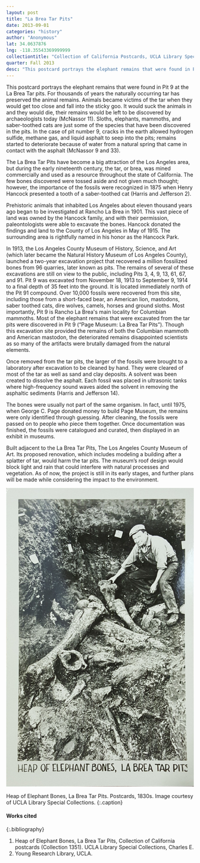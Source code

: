 ```yaml
---
layout: post
title: "La Brea Tar Pits"
date: 2013-09-01
categories: "history"
author: "Anonymous"
lat: 34.0637876
lng: -118.35543369999999
collectiontitle: "Collection of California Postcards, UCLA Library Special Collections"
quarter: Fall 2013
desc: "This postcard portrays the elephant remains that were found in Pit 9 at the La Brea Tar pits. Cracks in the earth allowed hydrogen sulfide, methane gas, and liquid asphalt to seep into the pits; remains started to deteriorate because of water from a natural spring that came in contact with the asphalt (McNassor 9 and 33)."
---
```

This postcard portrays the elephant remains that were found in Pit 9 at the La Brea Tar pits.  For thousands of years the naturally occurring tar has preserved the animal remains. Animals became victims of the tar when they would get too close and fall into the sticky goo.  It would suck the animals in and they would die, their remains would be left to be discovered by archaeologists today (McNassor 11). Sloths, elephants, mammoths, and saber-toothed cats are just some of the species that have been discovered in the pits. In the case of pit number 9, cracks in the earth allowed hydrogen sulfide, methane gas, and liquid asphalt to seep into the pits; remains started to deteriorate because of water from a natural spring that came in contact with the asphalt (McNassor 9 and 33).

The La Brea Tar Pits have become a big attraction of the Los Angeles area, but during the early nineteenth century, the tar, or brea, was mined commercially and used as a resource throughout the state of California. The few bones discovered were tossed aside and not given much thought; however, the importance of the fossils were recognized in 1875 when Henry Hancock presented a tooth of a saber-toothed cat (Harris and Jefferson 2).

Prehistoric animals that inhabited Los Angeles about eleven thousand years ago began to be investigated at Rancho La Brea in 1901. This vast piece of land was owned by the Hancock family, and with their permission, paleontologists were able to excavate the bones. Hancock donated the findings and land to the County of Los Angeles  in May of 1915. The surrounding area is rightfully named in his honor as the Hancock Park.

In 1913, the Los Angeles County Museum of History, Science, and Art (which later became the Natural History Museum of Los Angeles County), launched a two-year excavation project that recovered a million fossilized bones from 96 quarries, later known as pits.  The remains of several of these excavations are still on view to the public, including Pits 3, 4, 9, 13, 61, 67, and 91. Pit 9 was excavated from November 18, 1913 to September 9, 1914 to a final depth of 35 feet into the ground. It is located immediately north of the Pit 91 compound. Over 10,000 fossils were recovered from this site, including those from a short-faced bear, an American lion, mastodons, saber toothed cats, dire wolves, camels, horses and ground sloths. Most importantly, Pit 9 is Rancho La Brea's main locality for Columbian mammoths. Most of the elephant remains that were excavated from the tar pits were discovered in Pit 9 (“Page Museum: La Brea Tar Pits”). Though this excavation site provided the remains of both the Columbian mammoth and American mastodon, the deteriorated remains disappointed scientists as so many of the artifacts were brutally damaged from the natural elements.

Once removed from the tar pits, the larger of the fossils were brought to a laboratory after excavation to be cleaned by hand. They were cleared of most of the tar as well as sand and clay deposits. A solvent was been created to dissolve the asphalt. Each fossil was placed in ultrasonic tanks where high-frequency sound waves aided the solvent in removing the asphaltic sediments (Harris and Jefferson 14).

The bones were usually not part of the same organism. In fact, until 1975, when George C. Page donated money to build Page Museum, the remains were only identified through guessing. After cleaning, the fossils were passed on to people who piece them together.  Once documentation was finished, the fossils were catalogued and curated, then displayed in an exhibit in museums.

Built adjacent to the La Brea Tar Pits, The Los Angeles County Museum of Art. Its proposed renovation, which includes modeling a building after a splatter of tar, would harm the tar pits. The museum’s roof design would block light and rain that could interfere with   natural processes and vegetation. As of now, the project is still in its early stages, and further plans will be made while considering the impact to the environment.


![This postcard portrays the elephant remains that were found in Pit 9 at the La Brea Tar pits.](images/la_brea.jpg)

Heap of Elephant Bones, La Brea Tar Pits. Postcards, 1830s. Image courtesy of UCLA Library Special Collections.
   {:.caption}


#### Works cited

{:.bibliography}
1. Heap of Elephant Bones, La Brea Tar Pits, Collection of California postcards (Collection 1351). UCLA Library Special Collections, Charles E.
2. Young Research Library, UCLA.
